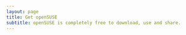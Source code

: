 ```yaml
---
layout: page
title: Get openSUSE
subtitle: openSUSE is completely free to download, use and share. 
---
```

